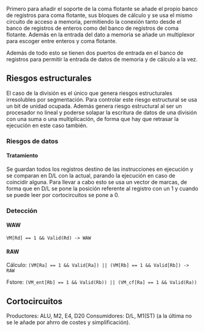 Primero para añadir el soporte de la coma flotante se añade el propio banco de registros para coma flotante, sus bloques de cálculo y se usa el mismo circuito de acceso a memoria, permitiendo la conexión tanto desde el banco de registros de enteros como del banco de registros de coma flotante. Además en la entrada del dato a memoria se añade un multiplexor para escoger entre enteros y coma flotante.

Además de todo esto se tienen dos puertos de entrada en el banco de registros para permitir la entrada de datos de memoria y de cálculo a la vez.

## Riesgos estructurales

El caso de la división es el único que genera riesgos estructurales irresolubles por segmentación. Para controlar este riesgo estructural se usa un bit de unidad ocupada. Además genera riesgo estructural al ser un procesador no lineal y poderse solapar la escritura de datos de una división con una suma o una multiplicación, de forma que hay que retrasar la ejecución en este caso también.

### Riesgos de datos

#### Tratamiento

Se guardan todos los registros destino de las instrucciones en ejecución y se comparan en D/L con la actual, parando la ejecución en caso de coincidir alguna. Para llevar a cabo esto se usa un vector de marcas, de forma que en D/L se pone la posición referente al registro con un 1 y cuando se puede leer por cortocircuitos se pone a 0.

### Detección

#### WAW

`VM[Rd] == 1 && Valid(Rd) -> WAW`
#### RAW

Cálculo:
`(VM[Ra] == 1 && Valid[Ra]) || (VM[Rb] == 1 && Valid[Rb]) -> RAW`

Fstore:
`(VM_ent[Rb] == 1 && Valid(Rb)) || (VM_cf[Ra] == 1 && Valid(Ra))`

## Cortocircuitos

Productores: ALU, M2, E4, D20
Consumidores: D/L, M1(ST) (a la última no se le añade por ahrro de costes y simplificación).